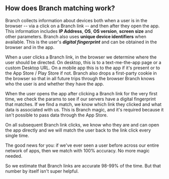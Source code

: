 
## How does Branch matching work?

Branch collects information about devices both when a user is in the browser -- via a click on a Branch link -- and then after they open the app. This information includes **IP Address**, **OS**, **OS version**, **screen size** and other parameters. Branch also uses **unique device identifiers** when available. This is the user's **_digital fingerprint_** and can be obtained in the browser and in the app.

When a user clicks a Branch link, in the browser we determine where the user should be directed. On desktop, this is to a text-me-the-app page or a custom Desktop URL. On a mobile app this is to the app if it's present or to the App Store / Play Store if not. Branch also drops a first-party cookie in the browser so that in all future trips through the browser Branch knows who the user is and whether they have the app.

When the user opens the app after clicking a Branch link for the very first time, we check the params to see if our servers have a digital fingerprint that matches. If we find a match, we know which link they clicked and what data is associated with us. This is Branch magic, and it's required because it isn't possible to pass data through the App Store.

On all subsequent Branch link clicks, we know who they are and can open the app directly and we will match the user back to the link click every single time.

The good news for you: if we've ever seen a user before across our entire network of apps, then we match with 100% accuracy. No more magic needed.

So we estimate that Branch links are accurate 98-99% of the time. But that number by itself isn't super helpful.

